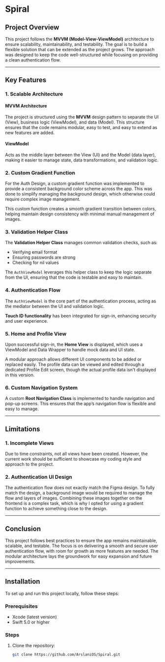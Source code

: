 # Spiral 

## Project Overview
This project follows the **MVVM (Model-View-ViewModel)** architecture to ensure scalability, maintainability, and testability. The goal is to build a flexible solution that can be extended as the project grows. The approach was designed to keep the code well-structured while focusing on providing a clean authentication flow.

---

## Key Features

### 1. Scalable Architecture
#### MVVM Architecture
The project is structured using the **MVVM** design pattern to separate the UI (View), business logic (ViewModel), and data (Model). This structure ensures that the code remains modular, easy to test, and easy to extend as new features are added.

#### ViewModel
Acts as the middle layer between the View (UI) and the Model (data layer), making it easier to manage state, data transformations, and validation logic.

### 2. Custom Gradient Function
For the Auth Design, a custom gradient function was implemented to provide a consistent background color scheme across the app. This was done to simplify managing the background design, which otherwise could require complex image management.

This custom function creates a smooth gradient transition between colors, helping maintain design consistency with minimal manual management of images.

### 3. Validation Helper Class
The **Validation Helper Class** manages common validation checks, such as:
- Verifying email format
- Ensuring passwords are strong
- Checking for nil values

The `AuthViewModel` leverages this helper class to keep the logic separate from the UI, ensuring that the code is testable and easy to maintain.

### 4. Authentication Flow
The `AuthViewModel` is the core part of the authentication process, acting as the mediator between the UI and validation logic.

**Touch ID functionality** has been integrated for sign-in, enhancing security and user experience.

### 5. Home and Profile View
Upon successful sign-in, the **Home View** is displayed, which uses a ViewModel and Data Wrapper to handle mock data and UI state.

A modular approach allows different UI components to be added or replaced easily. The profile data can be viewed and edited through a dedicated Profile Edit screen, though the actual profile data isn't displayed in this version.

### 6. Custom Navigation System
A custom **Root Navigation Class** is implemented to handle navigation and pop-up screens. This ensures that the app’s navigation flow is flexible and easy to manage.

---

## Limitations

### 1. Incomplete Views
Due to time constraints, not all views have been created. However, the current work should be sufficient to showcase my coding style and approach to the project.

### 2. Authentication UI Design
The authentication flow does not exactly match the Figma design. To fully match the design, a background image would be required to manage the flow and layers of images. Combining these images together on the frontend is a complex task, which is why I opted for using a gradient function to achieve something close to the design.

---

## Conclusion
This project follows best practices to ensure the app remains maintainable, scalable, and testable. The focus is on delivering a smooth and secure user authentication flow, with room for growth as more features are needed. The modular architecture lays the groundwork for easy expansion and future improvements.

---

## Installation

To set up and run this project locally, follow these steps:

### Prerequisites
- Xcode (latest version)
- Swift 5.0 or higher

### Steps
1. Clone the repository:
   ```bash
   git clone https://github.com/ArslaniOS/Spiral.git

